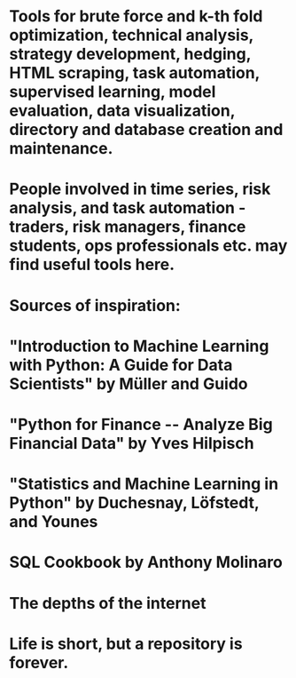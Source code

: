 # Tools for brute force and k-th fold optimization, technical analysis, strategy development, hedging, HTML scraping, task automation, supervised learning, model evaluation, data visualization, directory and database creation and maintenance.
# People involved in time series, risk analysis, and task automation - traders, risk managers, finance students, ops professionals etc. may find useful tools here.
# Sources of inspiration:
# "Introduction to Machine Learning with Python: A Guide for Data Scientists" by Müller and Guido
# "Python for Finance -- Analyze Big Financial Data" by Yves Hilpisch
# "Statistics and Machine Learning in Python" by Duchesnay, Löfstedt, and Younes
# SQL Cookbook by Anthony Molinaro
# The depths of the internet
# Life is short, but a repository is forever.
